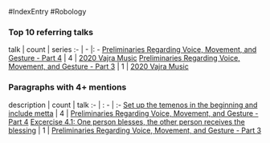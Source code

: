 #IndexEntry #Robology

### Top 10 referring talks
talk | count | series
:- | - |: -
<a data-href="Preliminaries Regarding Voice, Movement, and Gesture - Part 4" href="Preliminaries+Regarding+Voice%2C+Movement%2C+and+Gesture+-+Part+4" class="internal-link" target="_blank" rel="noopener">Preliminaries Regarding Voice, Movement, and Gesture - Part 4</a> | 4 | <a data-href="2020 Vajra Music" href="2020+Vajra+Music" class="internal-link" target="_blank" rel="noopener">2020 Vajra Music</a>
<a data-href="Preliminaries Regarding Voice, Movement, and Gesture - Part 3" href="Preliminaries+Regarding+Voice%2C+Movement%2C+and+Gesture+-+Part+3" class="internal-link" target="_blank" rel="noopener">Preliminaries Regarding Voice, Movement, and Gesture - Part 3</a> | 1 | <a data-href="2020 Vajra Music" href="2020+Vajra+Music" class="internal-link" target="_blank" rel="noopener">2020 Vajra Music</a>

### Paragraphs with 4+ mentions
description | count | talk
:- | : - | :-
<a aria-label-position="top" aria-label="Preliminaries Regarding Voice, Movement, and Gesture - Part 4 > Set up the temenos in the beginning and include metta" data-href="Preliminaries Regarding Voice, Movement, and Gesture - Part 4#Set up the temenos in the beginning and include metta" href="Preliminaries+Regarding+Voice%2C+Movement%2C+and+Gesture+-+Part+4#Set+up+the+temenos+in+the+beginning+and+include+metta" class="internal-link" target="_blank" rel="noopener">Set up the temenos in the beginning and include metta</a> | 4 | <a data-href="Preliminaries Regarding Voice, Movement, and Gesture - Part 4" href="Preliminaries+Regarding+Voice%2C+Movement%2C+and+Gesture+-+Part+4" class="internal-link" target="_blank" rel="noopener">Preliminaries Regarding Voice, Movement, and Gesture - Part 4</a>
<a aria-label-position="top" aria-label="Preliminaries Regarding Voice, Movement, and Gesture - Part 3 > Excercise 4 1 One person blesses the other person receives the blessing" data-href="Preliminaries Regarding Voice, Movement, and Gesture - Part 3#Excercise 4 1 One person blesses the other person receives the blessing" href="Preliminaries+Regarding+Voice%2C+Movement%2C+and+Gesture+-+Part+3#Excercise+4+1+One+person+blesses+the+other+person+receives+the+blessing" class="internal-link" target="_blank" rel="noopener">Excercise 4.1: One person blesses, the other person receives the blessing</a> | 1 | <a data-href="Preliminaries Regarding Voice, Movement, and Gesture - Part 3" href="Preliminaries+Regarding+Voice%2C+Movement%2C+and+Gesture+-+Part+3" class="internal-link" target="_blank" rel="noopener">Preliminaries Regarding Voice, Movement, and Gesture - Part 3</a>

